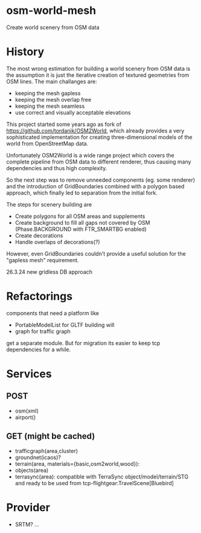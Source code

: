 # osm-world-mesh
Create world scenery from OSM data

# History
The most wrong estimation for building a world scenery from OSM data
is the assumption it is just the iterative creation of textured geometries from
OSM lines. The main challanges are:

* keeping the mesh gapless
* keeping the mesh overlap free
* keeping the mesh seamless
* use correct and visually acceptable elevations

This project started some years ago as fork of https://github.com/tordanik/OSM2World, 
which already provides a very sophisticated implementation for creating 
three-dimensional models of the world from OpenStreetMap data.

Unfortunately OSM2World is a wide range project which covers the complete
pipeline from OSM data to different renderer, thus causing many dependencies and thus
high complexity.

So the next step was to remove unneeded components (eg. some renderer)
and the introduction of GridBoundaries combined with a polygon based
approach, which finally led to separation
from the initial fork.

The steps for scenery building are
* Create polygons for all OSM areas and supplements
* Create background to fill all gaps not covered by OSM (Phase.BACKGROUND with FTR_SMARTBG enabled)
* Create decorations
* Handle overlaps of decorations(?)


However, even GridBoundaries couldn't provide a useful solution for
the "gapless mesh" requirement.

26.3.24 new gridless DB approach

# Refactorings
components that need a platform like 
* PortableModelList for GLTF building will
* graph for traffic graph

get a separate module. But for migration its easier to keep
tcp dependencies for a while.

# Services

## POST

* osm(xml)
* airport()

## GET (might be cached)
* trafficgraph(area,cluster)
* groundnet(icaos)?
* terrain(area, materials={basic,osm2world,wood}): 
* objects(area)
* terrasync(area): compatible with TerraSync 
  object/model/terrain/STG
  and ready to be used from tcp-flightgear:TravelScene[Bluebird]

# Provider

* SRTM?
...
